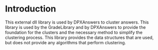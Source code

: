 # Introduction #

This external dll library is used by DPXAnswers to cluster answers.  This library is used by the GradeLibrary and by DPXAnswers to provide the foundation for the clusters and the necessary method to simplify the clustering process.  This library provides the data structures that are used, but does not provide any algorithms that perform clustering.